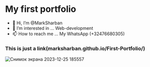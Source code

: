 # My first portfolio
- 👋 Hi, I’m @MarkSharban
- 👀 I’m interested in ... Web-development
- 📫 How to reach me ... My WhatsApp (+32476680305)
### This is just a link(marksharban.github.io/First-Portfolio/)


![Снимок экрана 2023-12-25 185557](https://github.com/MarkSharban/First-Portfolio/assets/154080698/3d4c18ef-bf68-4689-9756-25208f423798)



